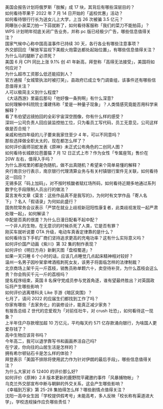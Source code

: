 美国会报告计划将俄罗斯「肢解」成 17 块，其背后有哪些深层目的？  
如何看待苹果于 2022 年 7 月 14 日开始的「返校优惠」活动？  
如何看待银行行长为送女儿上大学，上当 26 次被骗 3.5 亿元？  
网曝张小泉菜刀拍一下蒜就断了，如何看待客服称「我们的菜刀不能拍蒜」？  
WPS 计划明年彻底关闭广告业务，并称 pc 版已经极少广告，哪些信息值得关注？  
国家气候中心称中国高温事件已持续 30 天，各行各业有哪些注意事项？  
外交部回应「解放军监视下美舰火炮雷达都处起始位置」，有哪些信息值得关注？  
为什么马的腿断了必须死？  
美国 6 月 CPI 同比上涨 9.1% 创 41 年新高，拜登称「高得无法接受」，美国将如何应对？  
为什么超市工资那么低还能招到人？  
官方通报「女城管执法时被打哭」，县政府已成立专门调查组，该事件还有哪些信息值得关注？  
人可以极简主义到什么程度?  
《大话西游》里最后那句「他好像一条狗啊」有什么深意?  
如何理解中科院院士潘建伟称「爱是一种量子现象」？人类情感究竟能否用科学来解释？  
看了韦伯望远镜拍回的全彩宇宙深空图像，你有什么样的感受？  
深圳一公司负责人回应装监控拍工位，只为看员工写代码，员工无意见，公司这样做是否合规？  
亲戚和他四年级的儿子要来我家住至少 4 年，可以不同意吗？  
那些选择做全职太太的，现在都怎么样了？  
如何评价画师羽蛇发表《原神》未正式公布角色的二创同人图？  
如何看待长城欧拉芭蕾猫 7 月 12 日正式上市？作为女性「专属座驾」售价在 20W 左右，值得入手吗？  
为什么游戏里的都是伪随机，做不出真随机？希望来个简单易懂的解释？  
央行南京分行表示，南京银行代理清算业务与有关村镇银行案件无关联，如何看待这一回应？  
无锡多区「码上加码」，对不按时核酸者赋红场所码，如何看待近期多地通过系列数字化手段限制人员出行的做法？  
莫言发布文章《莫言：这些作品真不是我写的》，为何时有文学作品「寄人名下」？名人「假语录」为何如此盛行？  
国务院常务会议表示「严禁在就业上歧视新冠阳性康复者，此类歧视发现一起严肃处理一起」，如何解读？  
中配是否真的很差？为什么日漫日配看不起中配？  
一个非人的生物，在无意识的时候杀死了人类，它是否有罪？  
刚买车就听说要 OTA 升级，电动车真香定律靠的是什么？  
如何看待当下手机厂商们坚持追求更高的充电功率？这有什么实际意义吗？  
如何评价国产动画《紫川》第 32 集的制作表现？  
如何评价《明日方舟》新剿灭图「盘桓蜀道」?  
如果一天只睡 6 个小时的话，应该几点睡觉几点起床精神相对较好？  
温州一名男子因吵架拿啤酒瓶刺死女友，该男子将面临怎样的法律制裁？  
北京商场上架千元一斤荔枝，销售员称单颗六十，卖空待补货，为什么荔枝会这么贵？你会购买千元一斤的荔枝吗？  
提名程序结束，英国 8 名保守党成员参与党首角逐，谁有望最终胜出？对英国政坛将产生哪些影响？  
如何评价逃离塔科夫 Like 手游《暗区突围》？  
七月了，请问 2022 的应届生们都找到工作了吗？  
你家有哪些「去家务化」的装修设计，能真正减少家务？  
有报告总结 Z 世代的恋爱观为「对前任社牛，对 crush 社恐」，如何看待这一现象？  
上半年住户存款增加超 10 万亿元，平均每天约 571 亿存款涌向银行，为啥国人更爱存钱了？  
高中生物应该背书吗？  
今年高二，我可以退学靠写书和画画养活自己吗?  
在宁波，你向往的山居生活是怎样的？  
拥有希尔顿钻石卡是怎么样的体验？  
拜登表示「美国不排除将使用武力作为针对伊朗的最后手段」，哪些信息值得关注？  
为什么大家对 i5 12400 的评价那么好?  
如何评价《原神》2.8 版本更新的鹿野院平藏邀约事件「风暴捕物帐」？  
乌克兰外交部宣布中断与朝鲜的外交关系，这会产生哪些影响？  
《幸福到万家》第 25-28 集拍得怎么样？哪些剧情点值得关注？  
沈阳一高中女生因「学校提供假考号」未能高考，多人反映「校长称有渠道进大学」，学校违规操作应负哪些责任？  
